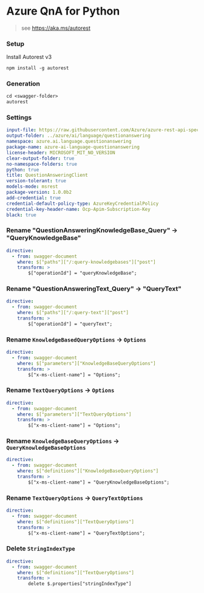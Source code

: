 # Azure QnA for Python

> see https://aka.ms/autorest

### Setup

Install Autorest v3

```ps
npm install -g autorest
```

### Generation

```ps
cd <swagger-folder>
autorest
```

### Settings

```yaml
input-file: https://raw.githubusercontent.com/Azure/azure-rest-api-specs/feature/cognitiveservices/language/specification/cognitiveservices/data-plane/Language/preview/2021-07-15-preview/questionanswering.json
output-folder: ../azure/ai/language/questionanswering
namespace: azure.ai.language.questionanswering
package-name: azure-ai-language-questionanswering
license-header: MICROSOFT_MIT_NO_VERSION
clear-output-folder: true
no-namespace-folders: true
python: true
title: QuestionAnsweringClient
version-tolerant: true
models-mode: msrest
package-version: 1.0.0b2
add-credential: true
credential-default-policy-type: AzureKeyCredentialPolicy
credential-key-header-name: Ocp-Apim-Subscription-Key
black: true
```

### Rename "QuestionAnsweringKnowledgeBase_Query" -> "QueryKnowledgeBase"

```yaml
directive:
  - from: swagger-document
    where: $["paths"]["/:query-knowledgebases"]["post"]
    transform: >
        $["operationId"] = "queryKnowledgeBase";
```

### Rename "QuestionAnsweringText_Query" -> "QueryText"

```yaml
directive:
  - from: swagger-document
    where: $["paths"]["/:query-text"]["post"]
    transform: >
        $["operationId"] = "queryText";
```

### Rename `KnowledgeBasedQueryOptions` -> `Options`

```yaml
directive:
  - from: swagger-document
    where: $["parameters"]["KnowledgeBaseQueryOptions"]
    transform: >
        $["x-ms-client-name"] = "Options";
```

### Rename `TextQueryOptions` -> `Options`

```yaml
directive:
  - from: swagger-document
    where: $["parameters"]["TextQueryOptions"]
    transform: >
        $["x-ms-client-name"] = "Options";
```

### Rename `KnowledgeBaseQueryOptions` -> `QueryKnowledgeBaseOptions`

```yaml
directive:
  - from: swagger-document
    where: $["definitions"]["KnowledgeBaseQueryOptions"]
    transform: >
        $["x-ms-client-name"] = "QueryKnowledgeBaseOptions";
```

### Rename `TextQueryOptions` -> `QueryTextOptions`

```yaml
directive:
  - from: swagger-document
    where: $["definitions"]["TextQueryOptions"]
    transform: >
        $["x-ms-client-name"] = "QueryTextOptions";
```

### Delete `StringIndexType`

```yaml
directive:
  - from: swagger-document
    where: $["definitions"]["TextQueryOptions"]
    transform: >
        delete $.properties["stringIndexType"]
```